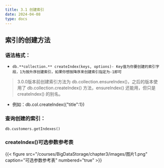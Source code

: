 ```yaml
---
title: 3.1 创建索引
date: 2024-04-08
type: docs
---
```


## 索引的创建方法
### 语法格式：
- `db.**collection.** createIndex(keys, options)- Key值为你要创建的索引字段，1为按升序创建索引，如果你想按降序来创建索引指定为-1即可`


 >3.0.0版本前创建索引方法为 db.collection.ensureIndex()，之后的版本使用了 db.collection.createIndex() 方法，ensureIndex() 还能用，但只是 createIndex() 的别名。
 
 - 例如：db.col.createIndex({"title":1})
### 查询创建的索引：
`db.customers.getIndexes()`

### createIndex()可选参数参考表

{{< figure src="/courses/BigDataStorage/chapter3/images/图片1.png" caption="可选参数参考表" numbered="true" >}}


